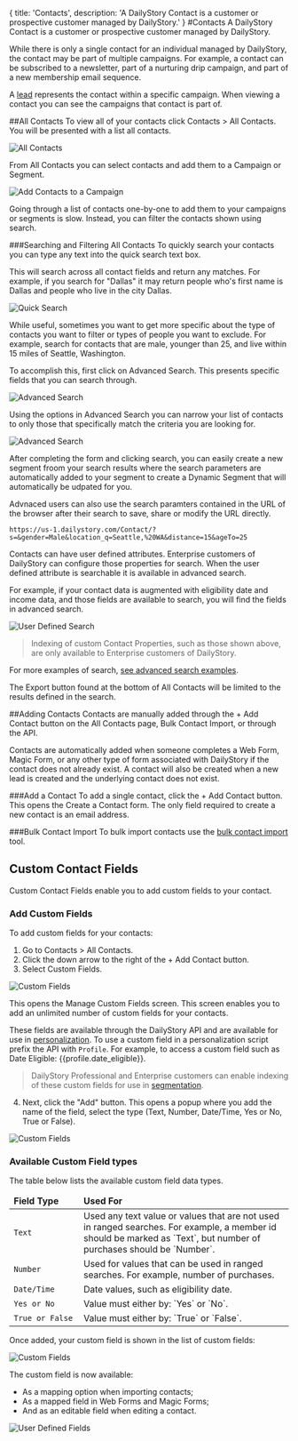 {
title: 'Contacts',
description: 'A DailyStory Contact is a customer or prospective customer managed by DailyStory.'
}
#Contacts
A DailyStory Contact is a customer or prospective customer managed by DailyStory. 

While there is only a single contact for an individual managed by DailyStory, the contact may be part of multiple campaigns. For example, a contact can be subscribed to a newsletter, part of a nurturing drip campaign, and part of a new membership email sequence.

A [lead](/leads) represents the contact within a specific campaign. When viewing a contact you can see the campaigns that contact is part of.

##All Contacts
To view all of your contacts click Contacts > All Contacts. You will be presented with a list all contacts.

![All Contacts](/articles/contacts/contacts-08.png "All Contacts")

From All Contacts you can select contacts and add them to a Campaign or Segment.

![Add Contacts to a Campaign](/articles/contacts/contacts-09.png "Add Contacts to a Campaign")

Going through a list of contacts one-by-one to add them to your campaigns or segments is slow. Instead, you can filter the contacts shown using search.

###Searching and Filtering All Contacts
To quickly search your contacts you can type any text into the quick search text box. 

This will search across all contact fields and return any matches. For example, if you search for "Dallas" it may return people who's first name is Dallas and people who live in the city Dallas.

![Quick Search](/articles/contacts/contacts-10.png "Quick Search")

While useful, sometimes you want to get more specific about the type of contacts you want to filter or types of people you want to exclude. For example, search for contacts that are male, younger than 25, and live within 15 miles of Seattle, Washington.

To accomplish this, first click on Advanced Search. This presents specific fields that you can search through.

![Advanced Search](/articles/contacts/contacts-11.png "Advanced Search")

Using the options in Advanced Search you can narrow your list of contacts to only those that specifically match the criteria you are looking for.

![Advanced Search](/articles/contacts/contacts-12.png "Advanced Search")

After completing the form and clicking search, you can easily create a new segment froom your search results where the search parameters are automatically added to your segment to create a Dynamic Segment that will automatically be udpated for you.  

Advnaced users can also use the search paramters contained in the URL of the browser after their search to save, share or modify the URL directly.

`https://us-1.dailystory.com/Contact/?s=&gender=Male&location_q=Seattle,%20WA&distance=15&ageTo=25`

Contacts can have user defined attributes. Enterprise customers of DailyStory can configure those properties for search. When the user defined attribute is searchable it is available in advanced search.

For example, if your contact data is augmented with eligibility date and income data, and those fields are available to search, you will find the fields in advanced search.

![User Defined Search](/articles/contacts/contacts-13.png "User Defined Search")

> Indexing of custom Contact Properties, such as those shown above, are only available to Enterprise customers of DailyStory.

For more examples of search, [see advanced search examples](/contacts/advanced-search).

The Export button found at the bottom of All Contacts will be limited to the results defined in the search.

##Adding Contacts
Contacts are manually added through the + Add Contact button on the All Contacts page, Bulk Contact Import, or through the API.

Contacts are automatically added when someone completes a Web Form, Magic Form, or any other type of form associated with DailyStory if the contact does not already exist. A contact will also be created when a new lead is created and the underlying contact does not exist.

###Add a Contact
To add a single contact, click the + Add Contact button. This opens the Create a Contact form. The only field required to create a new contact is an email address.

###Bulk Contact Import
To bulk import contacts use the [bulk contact import](import) tool.

## Custom Contact Fields
Custom Contact Fields enable you to add custom fields to your contact.

### Add Custom Fields
To add custom fields for your contacts: 

1. Go to Contacts > All Contacts. 
2. Click the down arrow to the right of the + Add Contact button.
3. Select Custom Fields.

![Custom Fields](/articles/contacts/contacts-14.png "Custom Fields")

This opens the Manage Custom Fields screen. This screen enables you to add an unlimited number of custom fields for your contacts. 

These fields are available through the DailyStory API and are available for use in [personalization](/personalization). To use a custom field in a personalization script prefix the API with <code>Profile</code>. For example, to access a custom field such as Date Eligible: {{profile.date_eligible}}.

> DailyStory Professional and Enterprise customers can enable indexing of these custom fields for use in [segmentation](/segments).

4. Next, click the "Add" button. This opens a popup where you add the name of the field, select the type (Text, Number, Date/Time, Yes or No, True or False).

![Custom Fields](/articles/contacts/contacts-17.png "Custom Fields")

### Available Custom Field types
The table below lists the available custom field data types.

<table class="table">
<thead>
<tr>
<td style="width:25%"><strong>Field Type</strong></td>
<td><strong>Used For</strong></td>
</tr>
</thead>
<tbody>
<tr>
<td><code>Text</code></td>
<td>Used any text value or values that are not used in ranged searches. For example, a member id should be marked as `Text`, but number of purchases should be `Number`.</td>
</tr>
<tr>
<td><code>Number</code></td>
<td>Used for values that can be used in ranged searches. For example, number of purchases.</td>
</tr>
<tr>
<td><code>Date/Time</code></td>
<td>Date values, such as eligibility date.</td>
</tr>
<tr>
<td><code>Yes or No</code></td>
<td>Value must either by: `Yes` or `No`.</td>
</tr>
<tr>
<td><code>True or False</code></td>
<td>Value must either by: `True` or `False`.</td>
</tr>
</tbody>
</table>

Once added, your custom field is shown in the list of custom fields:

![Custom Fields](/articles/contacts/contacts-15.png "Custom Fields")

The custom field is now available: 

* As a mapping option when importing contacts; 
* As a mapped field in Web Forms and Magic Forms; 
* And as an editable field when editing a contact.

![User Defined Fields](/articles/contacts/contacts-16.png "User Defined Fields")
